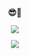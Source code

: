 

<h3 align="center">😎👋</h3>
<p align="center">
  <a href="https://devseong.blogspot.com](https://devseong.tistory.com">
  <img src="https://img.shields.io/badge/Tech-Blog-green"/>
</p>
<p align="center">
  <a href="https://velog.io/@jiseong4577/posts">
  <img src="https://img.shields.io/badge/Study-Velog-green"/>
</p>



<!--
**zi-seong/zi-seong** is a ✨ _special_ ✨ repository because its `README.md` (this file) appears on your GitHub profile.

Here are some ideas to get you started:

- 🔭 I’m currently working on ...
- 🌱 I’m currently learning ...
- 👯 I’m looking to collaborate on ...
- 🤔 I’m looking for help with ...
- 💬 Ask me about ...
- 📫 How to reach me: ...
- 😄 Pronouns: ...
- ⚡ Fun fact: ...
-->
